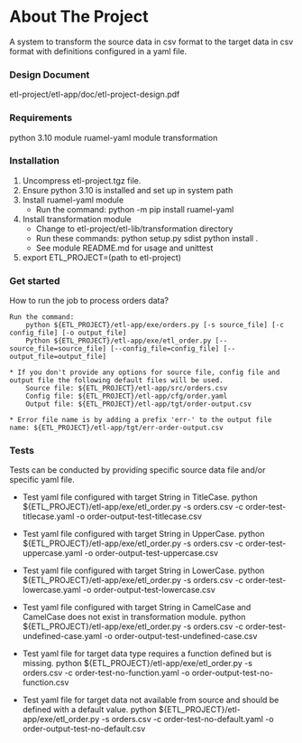 # About The Project
A system to transform the source data in csv format to the target data in csv format with definitions configured in a yaml file.

### Design Document
etl-project/etl-app/doc/etl-project-design.pdf

### Requirements
python 3.10
module ruamel-yaml
module transformation

### Installation
1. Uncompress etl-project.tgz file.
2. Ensure python 3.10 is installed and set up in system path
3. Install ruamel-yaml module
    - Run the command:
        python -m pip install ruamel-yaml
4. Install transformation module
    - Change to etl-project/etl-lib/transformation directory
    - Run these commands:
        python setup.py sdist
        python install .
    - See module README.md for usage and unittest
5. export ETL_PROJECT=(path to etl-project)

### Get started
How to run the job to process orders data?

```
Run the command: 
    python ${ETL_PROJECT}/etl-app/exe/orders.py [-s source_file] [-c config_file] [-o output_file]
    Python ${ETL_PROJECT}/etl-app/exe/etl_order.py [--source_file=source_file] [--config_file=config_file] [--output_file=output_file]

* If you don't provide any options for source file, config file and output file the following default files will be used.
    Source file: ${ETL_PROJECT}/etl-app/src/orders.csv
    Config file: ${ETL_PROJECT}/etl-app/cfg/order.yaml 
    Output file: ${ETL_PROJECT}/etl-app/tgt/order-output.csv

* Error file name is by adding a prefix 'err-' to the output file name: ${ETL_PROJECT}/etl-app/tgt/err-order-output.csv
```

### Tests
Tests can be conducted by providing specific source data file and/or specific yaml file.

* Test yaml file configured with target String in TitleCase.
python ${ETL_PROJECT}/etl-app/exe/etl_order.py -s orders.csv -c order-test-titlecase.yaml -o order-output-test-titlecase.csv

* Test yaml file configured with target String in UpperCase.
python ${ETL_PROJECT}/etl-app/exe/etl_order.py -s orders.csv -c order-test-uppercase.yaml -o order-output-test-uppercase.csv

* Test yaml file configured with target String in LowerCase.
python ${ETL_PROJECT}/etl-app/exe/etl_order.py -s orders.csv -c order-test-lowercase.yaml -o order-output-test-lowercase.csv

* Test yaml file configured with target String in CamelCase and CamelCase does not exist in transformation module.
python ${ETL_PROJECT}/etl-app/exe/etl_order.py -s orders.csv -c order-test-undefined-case.yaml -o order-output-test-undefined-case.csv

* Test yaml file for target data type requires a function defined but is missing.
python ${ETL_PROJECT}/etl-app/exe/etl_order.py -s orders.csv -c order-test-no-function.yaml -o order-output-test-no-function.csv

* Test yaml file for target data not available from source and should be defined with a default value.
python ${ETL_PROJECT}/etl-app/exe/etl_order.py -s orders.csv -c order-test-no-default.yaml -o order-output-test-no-default.csv

